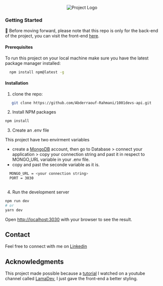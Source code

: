 <div align='center' >

![Project Logo](https://www.abderraouf-rahmani.dev/images/logos/1001devs-logo.png)
</div>

### Getting Started
📍 Before moving forward, please note that this repo is only for the back-end of the project, you can visit the front-end [here](https://github.com/Abderraouf-Rahmani/1001devs-client).
#### Prerequisites
To run this project on your local machine make sure you have the latest package manager installed:
```sh
  npm install npm@latest -g
  ```
#### Installation
1. clone the repo:
```sh
   git clone https://github.com/Abderraouf-Rahmani/1001devs-api.git
```
2.  Install NPM packages
   ```sh
   npm install
```

3. Create an .env file

This project have two envirment variables
* create a [MongoDB](https://www.mongodb.com/) account, then go to Database > connect your application > copy your connection string and past it in respect to MONGO_URL variable in your .env file.
* copy and past the seconde variable as it is.
 ```sh
   MONGO_URL = <your connection string>
   PORT = 3030
   
```

4. Run the development server


```bash
npm run dev
# or
yarn dev
```

Open [http://localhost:3030](http://localhost:3030) with your browser to see the result.


## Contact
Feel free to connect with me on [Linkedin](https://www.linkedin.com/in/a-rahmani/)

## Acknowledgments

This project made possible because a [tutorial](https://www.youtube.com/watch?v=tlTdbc5byAs) I watched on a youtube channel called [LamaDev](https://www.youtube.com/c/LamaDev), I just gave the front-end a better styling.
